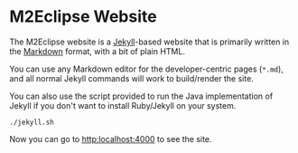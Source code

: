 # M2Eclipse Website

The M2Eclipse website is a [Jekyll][1]-based website that is primarily written in the [Markdown][2] format, with a bit of plain HTML.

You can use any Markdown editor for the developer-centric pages (`*.md`), and all normal Jekyll commands will work to build/render the site.

You can also use the script provided to run the Java implementation of Jekyll if you don't want to install Ruby/Jekyll on your system.

```
./jekyll.sh
```

Now you can go to <http:localhost:4000> to see the site.

[1]: http://jekyllrb.com
[2]: http://daringfireball.net/projects/markdown/